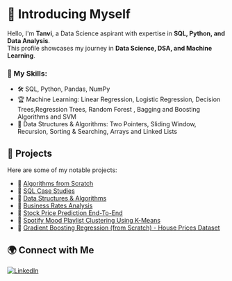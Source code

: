 # 👋 Introducing Myself

Hello, I'm **Tanvi**, a Data Science aspirant with expertise in **SQL, Python, and Data Analysis**.  
This profile showcases my journey in **Data Science, DSA, and Machine Learning**.  

### 🔹 My Skills:
- 🛠 SQL, Python, Pandas, NumPy
- 🏆 Machine Learning: Linear Regression, Logistic Regression, Decision Trees,Regression Trees, Random Forest , Bagging and Boosting Algorithms and SVM
- 🚀 Data Structures & Algorithms: Two Pointers, Sliding Window, Recursion, Sorting & Searching, Arrays and Linked Lists

## 📂 Projects
Here are some of my notable projects:

- 🔹 [Algorithms from Scratch](https://github.com/tanvi2020/Algorithms_from_scratch.git)  
- 🔹 [SQL Case Studies](https://github.com/tanvi2020/SQL_queries.git)  
- 🔹 [Data Structures & Algorithms](https://github.com/tanvi2020/DSA-using-Python.git)  
- 🔹 [Business Rates Analysis](https://github.com/tanvi2020/Business-Rates-Analysis.git) 
- 🔹 [Stock Price Prediction End-To-End](https://github.com/tanvi2020/Stock-Price-Prediction-End-to-End-.git)
- 🔹 [Spotify Mood Playlist Clustering Using K-Means](https://github.com/tanvi2020/Spotify-Mood-Playlist-Clustering-Using-K-Means-.git)
- 🔹 [Gradient Boosting Regression (from Scratch) - House Prices Dataset](https://github.com/tanvi2020/Gradient-Boosting-Regression-from-Scratch---House-Prices-Dataset.git)

## 🌍 Connect with Me
[![LinkedIn](https://img.shields.io/badge/LinkedIn-0077B5?style=for-the-badge&logo=linkedin&logoColor=white)](https://www.linkedin.com/in/tanvi-ranganekar-7a57861b3)
  

